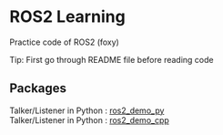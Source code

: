 # ROS2 Learning

Practice code of ROS2 (foxy)

Tip: First go through README file before reading code


## Packages

Talker/Listener in Python : <a href="https://github.com/AmitGupta7580/ROS2-Learning/tree/master/ros2_demo_py">ros2_demo_py</a><br>
Talker/Listener in Python : <a href="https://github.com/AmitGupta7580/ROS2-Learning/tree/master/ros2_demo_cpp">ros2_demo_cpp</a><br> 